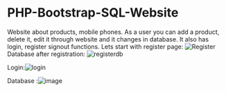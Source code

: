 # PHP-Bootstrap-SQL-Website
Website about products, mobile phones. As a user you can add a product, delete it, edit it through website and it changes in database. 
It also has login, register signout functions.
Lets start with register page:
![Register](https://user-images.githubusercontent.com/92724870/172621208-4970513c-0769-49a6-8989-828eba435fc0.PNG)
Database after registration:
![registerdb](https://user-images.githubusercontent.com/92724870/172621320-10a0bcc9-73f0-4e53-b4e5-09be48904864.PNG)

Login:![login](https://user-images.githubusercontent.com/92724870/172621523-71fe964b-2121-4961-a451-1178320e1d78.PNG)

Database :![image](https://user-images.githubusercontent.com/92724870/172806066-3cfe9618-f590-47d7-87ae-0868b87d1758.png)
